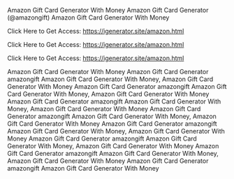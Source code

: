 Amazon Gift Card Generator With Money Amazon Gift Card Generator (@amazongift) Amazon Gift Card Generator With Money

Click Here to Get Access: https://igenerator.site/amazon.html

Click Here to Get Access: https://igenerator.site/amazon.html

Click Here to Get Access: https://igenerator.site/amazon.html

Amazon Gift Card Generator With Money Amazon Gift Card Generator amazongift Amazon Gift Card Generator With Money, Amazon Gift Card Generator With Money Amazon Gift Card Generator amazongift Amazon Gift Card Generator With Money, Amazon Gift Card Generator With Money Amazon Gift Card Generator amazongift Amazon Gift Card Generator With Money, Amazon Gift Card Generator With Money Amazon Gift Card Generator amazongift Amazon Gift Card Generator With Money, Amazon Gift Card Generator With Money Amazon Gift Card Generator amazongift Amazon Gift Card Generator With Money, Amazon Gift Card Generator With Money Amazon Gift Card Generator amazongift Amazon Gift Card Generator With Money, Amazon Gift Card Generator With Money Amazon Gift Card Generator amazongift Amazon Gift Card Generator With Money, Amazon Gift Card Generator With Money Amazon Gift Card Generator amazongift Amazon Gift Card Generator With Money
